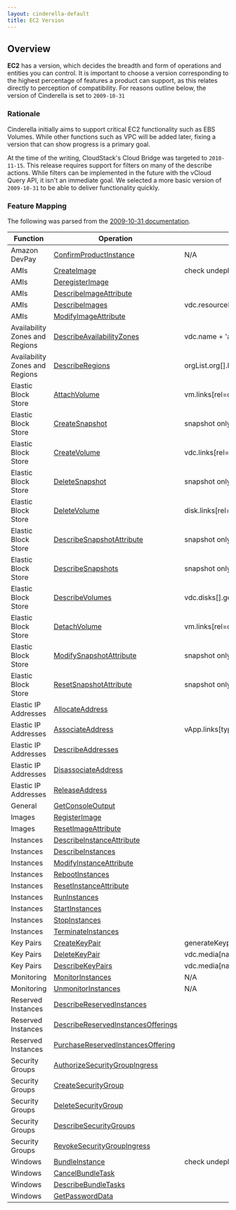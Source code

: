 ```yaml
---
layout: cinderella-default
title: EC2 Version
---
```


## Overview

**EC2** has a version, which decides the breadth and form of operations and entities you can control.  It is important to choose a version corresponding to the highest percentage of features a product can support, as this relates directly to perception of compatibility.  For reasons outline below, the version of Cinderella is set to `2009-10-31`

### Rationale

Cinderella initially aims to support critical EC2 functionality such as EBS Volumes.  While other functions such as VPC will be added later, fixing a version that can show progress is a primary goal.  

At the time of the writing, CloudStack's Cloud Bridge was targeted to `2010-11-15`.  This release requires support for filters on many of the describe actions.  While filters can be implemented in the future with the vCloud Query API, it isn't an immediate goal.  We selected a more basic version of `2009-10-31` to be able to deliver functionality quickly.

### Feature Mapping

The following was parsed from the [2009-10-31 documentation](http://docs.amazonwebservices.com/AWSEC2/2009-10-31/APIReference/index.html?OperationList-query.html).


Function | Operation | Mapping to vCloud
------------ | --------------- | ---------
Amazon DevPay | [ConfirmProductInstance](http://docs.amazonwebservices.com/AWSEC2/2009-10-31/APIReference/ApiReference-query-ConfirmProductInstance.html) | N/A
AMIs | [CreateImage](http://docs.amazonwebservices.com/AWSEC2/2009-10-31/APIReference/ApiReference-query-CreateImage.html) | check undeploy, captureVApp.blockOnComplete.links[rel=enableDownload].post.blockOnComplete
AMIs | [DeregisterImage](http://docs.amazonwebservices.com/AWSEC2/2009-10-31/APIReference/ApiReference-query-DeregisterImage.html) |
AMIs | [DescribeImageAttribute](http://docs.amazonwebservices.com/AWSEC2/2009-10-31/APIReference/ApiReference-query-DescribeImageAttribute.html) |
AMIs | [DescribeImages](http://docs.amazonwebservices.com/AWSEC2/2009-10-31/APIReference/ApiReference-query-DescribeImages.html) | vdc.resourceEntities[type=vapptemplate].get.children[]
AMIs | [ModifyImageAttribute](http://docs.amazonwebservices.com/AWSEC2/2009-10-31/APIReference/ApiReference-query-ModifyImageAttribute.html) |
Availability Zones and Regions | [DescribeAvailabilityZones](http://docs.amazonwebservices.com/AWSEC2/2009-10-31/APIReference/ApiReference-query-DescribeAvailabilityZones.html) | vdc.name + 'a'
Availability Zones and Regions | [DescribeRegions](http://docs.amazonwebservices.com/AWSEC2/2009-10-31/APIReference/ApiReference-query-DescribeRegions.html) | orgList.org[].links[type=vdc].name
Elastic Block Store | [AttachVolume](http://docs.amazonwebservices.com/AWSEC2/2009-10-31/APIReference/ApiReference-query-AttachVolume.html) | vm.links[rel=disk:attach].post[diskHref].blockOnComplete
Elastic Block Store | [CreateSnapshot](http://docs.amazonwebservices.com/AWSEC2/2009-10-31/APIReference/ApiReference-query-CreateSnapshot.html) | snapshot only scoped to vApp, not independent disks
Elastic Block Store | [CreateVolume](http://docs.amazonwebservices.com/AWSEC2/2009-10-31/APIReference/ApiReference-query-CreateVolume.html) | vdc.links[rel=disk].post[name,size,desc].blockOnComplete
Elastic Block Store | [DeleteSnapshot](http://docs.amazonwebservices.com/AWSEC2/2009-10-31/APIReference/ApiReference-query-DeleteSnapshot.html) | snapshot only scoped to vApp, not independent disks
Elastic Block Store | [DeleteVolume](http://docs.amazonwebservices.com/AWSEC2/2009-10-31/APIReference/ApiReference-query-DeleteVolume.html) | disk.links[rel=remove].post[diskHref].blockOnComplete
Elastic Block Store | [DescribeSnapshotAttribute](http://docs.amazonwebservices.com/AWSEC2/2009-10-31/APIReference/ApiReference-query-DescribeSnapshotAttribute.html) | snapshot only scoped to vApp, not independent disks
Elastic Block Store | [DescribeSnapshots](http://docs.amazonwebservices.com/AWSEC2/2009-10-31/APIReference/ApiReference-query-DescribeSnapshots.html) | snapshot only scoped to vApp, not independent disks
Elastic Block Store | [DescribeVolumes](http://docs.amazonwebservices.com/AWSEC2/2009-10-31/APIReference/ApiReference-query-DescribeVolumes.html) | vdc.disks[].get
Elastic Block Store | [DetachVolume](http://docs.amazonwebservices.com/AWSEC2/2009-10-31/APIReference/ApiReference-query-DetachVolume.html) | vm.links[rel=disk:dettach].post[diskHref].blockOnComplete
Elastic Block Store | [ModifySnapshotAttribute](http://docs.amazonwebservices.com/AWSEC2/2009-10-31/APIReference/ApiReference-query-ModifySnapshotAttribute.html) | snapshot only scoped to vApp, not independent disks
Elastic Block Store | [ResetSnapshotAttribute](http://docs.amazonwebservices.com/AWSEC2/2009-10-31/APIReference/ApiReference-query-ResetSnapshotAttribute.html) | snapshot only scoped to vApp, not independent disks
Elastic IP Addresses | [AllocateAddress](http://docs.amazonwebservices.com/AWSEC2/2009-10-31/APIReference/ApiReference-query-AllocateAddress.html) |
Elastic IP Addresses | [AssociateAddress](http://docs.amazonwebservices.com/AWSEC2/2009-10-31/APIReference/ApiReference-query-AssociateAddress.html) | vApp.links[type=networkConfigSection].put[OneToOneVmRule.ExternalIpAddress=1.1.1.1,VAppScopedVmId=X]
Elastic IP Addresses | [DescribeAddresses](http://docs.amazonwebservices.com/AWSEC2/2009-10-31/APIReference/ApiReference-query-DescribeAddresses.html) |
Elastic IP Addresses | [DisassociateAddress](http://docs.amazonwebservices.com/AWSEC2/2009-10-31/APIReference/ApiReference-query-DisassociateAddress.html) |
Elastic IP Addresses | [ReleaseAddress](http://docs.amazonwebservices.com/AWSEC2/2009-10-31/APIReference/ApiReference-query-ReleaseAddress.html) |
General | [GetConsoleOutput](http://docs.amazonwebservices.com/AWSEC2/2009-10-31/APIReference/ApiReference-query-GetConsoleOutput.html) |
Images | [RegisterImage](http://docs.amazonwebservices.com/AWSEC2/2009-10-31/APIReference/ApiReference-query-RegisterImage.html) |
Images | [ResetImageAttribute](http://docs.amazonwebservices.com/AWSEC2/2009-10-31/APIReference/ApiReference-query-ResetImageAttribute.html) |
Instances | [DescribeInstanceAttribute](http://docs.amazonwebservices.com/AWSEC2/2009-10-31/APIReference/ApiReference-query-DescribeInstanceAttribute.html) |
Instances | [DescribeInstances](http://docs.amazonwebservices.com/AWSEC2/2009-10-31/APIReference/ApiReference-query-DescribeInstances.html) |
Instances | [ModifyInstanceAttribute](http://docs.amazonwebservices.com/AWSEC2/2009-10-31/APIReference/ApiReference-query-ModifyInstanceAttribute.html) |
Instances | [RebootInstances](http://docs.amazonwebservices.com/AWSEC2/2009-10-31/APIReference/ApiReference-query-RebootInstances.html) |
Instances | [ResetInstanceAttribute](http://docs.amazonwebservices.com/AWSEC2/2009-10-31/APIReference/ApiReference-query-ResetInstanceAttribute.html) |
Instances | [RunInstances](http://docs.amazonwebservices.com/AWSEC2/2009-10-31/APIReference/ApiReference-query-RunInstances.html) |
Instances | [StartInstances](http://docs.amazonwebservices.com/AWSEC2/2009-10-31/APIReference/ApiReference-query-StartInstances.html) |
Instances | [StopInstances](http://docs.amazonwebservices.com/AWSEC2/2009-10-31/APIReference/ApiReference-query-StopInstances.html) |
Instances | [TerminateInstances](http://docs.amazonwebservices.com/AWSEC2/2009-10-31/APIReference/ApiReference-query-TerminateInstances.html) |
Key Pairs | [CreateKeyPair](http://docs.amazonwebservices.com/AWSEC2/2009-10-31/APIReference/ApiReference-query-CreateKeyPair.html) | generateKeypair -> vdc.media[name="keypairs"].metadata.put["keyPairName"]
Key Pairs | [DeleteKeyPair](http://docs.amazonwebservices.com/AWSEC2/2009-10-31/APIReference/ApiReference-query-DeleteKeyPair.html) | vdc.media[name="keypairs"].metadata.remove["keyPairName"]
Key Pairs | [DescribeKeyPairs](http://docs.amazonwebservices.com/AWSEC2/2009-10-31/APIReference/ApiReference-query-DescribeKeyPairs.html) | vdc.media[name="keypairs"].metadata.get
Monitoring | [MonitorInstances](http://docs.amazonwebservices.com/AWSEC2/2009-10-31/APIReference/ApiReference-query-MonitorInstances.html) | N/A
Monitoring | [UnmonitorInstances](http://docs.amazonwebservices.com/AWSEC2/2009-10-31/APIReference/ApiReference-query-UnmonitorInstances.html) | N/A
Reserved Instances | [DescribeReservedInstances](http://docs.amazonwebservices.com/AWSEC2/2009-10-31/APIReference/ApiReference-query-DescribeReservedInstances.html) |
Reserved Instances | [DescribeReservedInstancesOfferings](http://docs.amazonwebservices.com/AWSEC2/2009-10-31/APIReference/ApiReference-query-DescribeReservedInstancesOfferings.html) |
Reserved Instances | [PurchaseReservedInstancesOffering](http://docs.amazonwebservices.com/AWSEC2/2009-10-31/APIReference/ApiReference-query-PurchaseReservedInstancesOffering.html) |
Security Groups | [AuthorizeSecurityGroupIngress](http://docs.amazonwebservices.com/AWSEC2/2009-10-31/APIReference/ApiReference-query-AuthorizeSecurityGroupIngress.html) |
Security Groups | [CreateSecurityGroup](http://docs.amazonwebservices.com/AWSEC2/2009-10-31/APIReference/ApiReference-query-CreateSecurityGroup.html) |
Security Groups | [DeleteSecurityGroup](http://docs.amazonwebservices.com/AWSEC2/2009-10-31/APIReference/ApiReference-query-DeleteSecurityGroup.html) |
Security Groups | [DescribeSecurityGroups](http://docs.amazonwebservices.com/AWSEC2/2009-10-31/APIReference/ApiReference-query-DescribeSecurityGroups.html) |
Security Groups | [RevokeSecurityGroupIngress](http://docs.amazonwebservices.com/AWSEC2/2009-10-31/APIReference/ApiReference-query-RevokeSecurityGroupIngress.html) |
Windows | [BundleInstance](http://docs.amazonwebservices.com/AWSEC2/2009-10-31/APIReference/ApiReference-query-BundleInstance.html) | check undeploy, captureVApp.blockOnComplete.links[rel=enableDownload].post.blockOnComplete
Windows | [CancelBundleTask](http://docs.amazonwebservices.com/AWSEC2/2009-10-31/APIReference/ApiReference-query-CancelBundleTask.html) |
Windows | [DescribeBundleTasks](http://docs.amazonwebservices.com/AWSEC2/2009-10-31/APIReference/ApiReference-query-DescribeBundleTasks.html) |
Windows | [GetPasswordData](http://docs.amazonwebservices.com/AWSEC2/2009-10-31/APIReference/ApiReference-query-GetPasswordData.html) |
